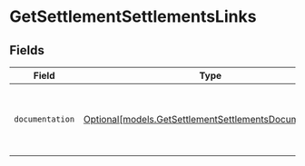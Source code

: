 # GetSettlementSettlementsLinks


## Fields

| Field                                                                                                        | Type                                                                                                         | Required                                                                                                     | Description                                                                                                  |
| ------------------------------------------------------------------------------------------------------------ | ------------------------------------------------------------------------------------------------------------ | ------------------------------------------------------------------------------------------------------------ | ------------------------------------------------------------------------------------------------------------ |
| `documentation`                                                                                              | [Optional[models.GetSettlementSettlementsDocumentation]](../models/getsettlementsettlementsdocumentation.md) | :heavy_minus_sign:                                                                                           | The URL to the generic Mollie API error handling guide.                                                      |